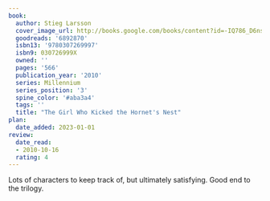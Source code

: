 ```yaml
---
book:
  author: Stieg Larsson
  cover_image_url: http://books.google.com/books/content?id=-IQ786_D6nsC&printsec=frontcover&img=1&zoom=1&source=gbs_api
  goodreads: '6892870'
  isbn13: '9780307269997'
  isbn9: 030726999X
  owned: ''
  pages: '566'
  publication_year: '2010'
  series: Millennium
  series_position: '3'
  spine_color: '#aba3a4'
  tags: ''
  title: "The Girl Who Kicked the Hornet's Nest"
plan:
  date_added: 2023-01-01
review:
  date_read:
  - 2010-10-16
  rating: 4
---
```


Lots of characters to keep track of, but ultimately satisfying. Good end to the trilogy.
